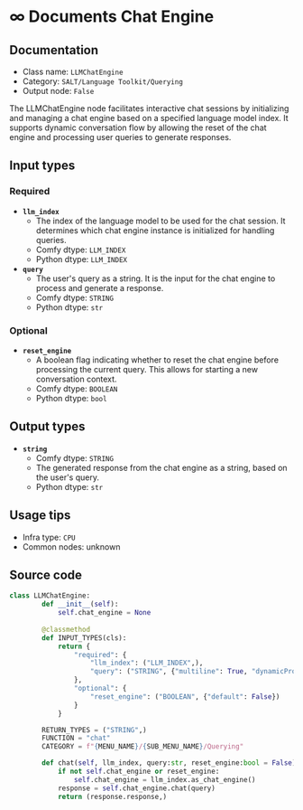 # ∞ Documents Chat Engine
## Documentation
- Class name: `LLMChatEngine`
- Category: `SALT/Language Toolkit/Querying`
- Output node: `False`

The LLMChatEngine node facilitates interactive chat sessions by initializing and managing a chat engine based on a specified language model index. It supports dynamic conversation flow by allowing the reset of the chat engine and processing user queries to generate responses.
## Input types
### Required
- **`llm_index`**
    - The index of the language model to be used for the chat session. It determines which chat engine instance is initialized for handling queries.
    - Comfy dtype: `LLM_INDEX`
    - Python dtype: `LLM_INDEX`
- **`query`**
    - The user's query as a string. It is the input for the chat engine to process and generate a response.
    - Comfy dtype: `STRING`
    - Python dtype: `str`
### Optional
- **`reset_engine`**
    - A boolean flag indicating whether to reset the chat engine before processing the current query. This allows for starting a new conversation context.
    - Comfy dtype: `BOOLEAN`
    - Python dtype: `bool`
## Output types
- **`string`**
    - Comfy dtype: `STRING`
    - The generated response from the chat engine as a string, based on the user's query.
    - Python dtype: `str`
## Usage tips
- Infra type: `CPU`
- Common nodes: unknown


## Source code
```python
class LLMChatEngine:
        def __init__(self):
            self.chat_engine = None
            
        @classmethod
        def INPUT_TYPES(cls):
            return {
                "required": {
                    "llm_index": ("LLM_INDEX",),
                    "query": ("STRING", {"multiline": True, "dynamicPrompts": False, "placeholder": "Ask a question"}),
                },
                "optional": {
                    "reset_engine": ("BOOLEAN", {"default": False})
                }
            }

        RETURN_TYPES = ("STRING",)
        FUNCTION = "chat"
        CATEGORY = f"{MENU_NAME}/{SUB_MENU_NAME}/Querying"

        def chat(self, llm_index, query:str, reset_engine:bool = False) -> str:
            if not self.chat_engine or reset_engine:
                self.chat_engine = llm_index.as_chat_engine()
            response = self.chat_engine.chat(query)
            return (response.response,)

```
